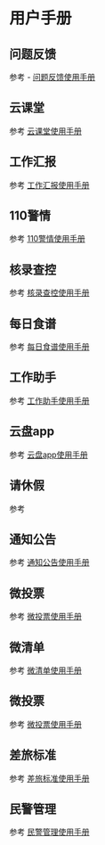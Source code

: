 
# 用户手册 


## 问题反馈 <Badge text="beta" type="warning"/>

参考 - [问题反馈使用手册](./feedBackHelpDocs.md)


## 云课堂

参考 [云课堂使用手册](./cloudClassHelpDocs.md)


## 工作汇报

参考 [工作汇报使用手册](./workReportHelpDocs.md)


## 110警情

参考 [110警情使用手册](./policeSentiment.md)


## 核录查控

参考 [核录查控使用手册](./personCheck.md)


## 每日食谱

参考 [每日食谱使用手册](./dailyRecipes.md)


## 工作助手

参考 [工作助手使用手册](./workAssistantHelpDocs)


## 云盘app

参考 [云盘app使用手册](./cloudDiskHelpDocs)


##  请休假

参考 

## 通知公告

参考 [通知公告使用手册](./noticeHelpDocs.md)


## 微投票

参考 [微投票使用手册](./microvotingHelpDocs.md)


## 微清单

参考 [微清单使用手册](./microvotingHelpDocs.md)


## 微投票

参考 [微投票使用手册](./microvotingHelpDocs.md)


## 差旅标准

参考 [差旅标准使用手册](./travelStandardsHelpDocs.md)

## 民警管理

参考 [民警管理使用手册](./policeManageHeloDocs.md)
